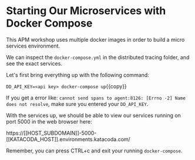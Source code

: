 # Starting Our Microservices with Docker Compose

This APM workshop uses multiple docker images in order to build a micro services environment.

We can inspect the `docker-compose.yml` in the distributed tracing folder, and see the exact services.

Let's first bring everything up with the following command:

`DD_API_KEY=<api key> docker-compose up`{{copy}}

If you get a error like: `cannot send spans to agent:8126: [Errno -2] Name does not resolve`, make sure you entered your `DD_API_KEY`. 

With the services up, we should be able to view our services running on port 5000 in the web browser here: 

https://[[HOST_SUBDOMAIN]]-5000-[[KATACODA_HOST]].environments.katacoda.com/


Remember, you can press CTRL+c and exit your running `docker-compose`.